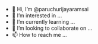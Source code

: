 - 👋 Hi, I’m @paruchurijayaramsai
- 👀 I’m interested in ...
- 🌱 I’m currently learning ...
- 💞️ I’m looking to collaborate on ...
- 📫 How to reach me ...

<!---
paruchurijayaramsai/paruchurijayaramsai is a ✨ special ✨ repository because its `README.md` (this file) appears on your GitHub profile.
You can click the Preview link to take a look at your changes.
--->
